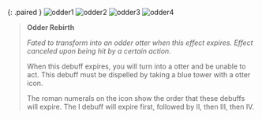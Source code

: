 {: .paired }
![odder1]
![odder2]
![odder3]
![odder4]

> **Odder Rebirth**
>
> *Fated to transform into an odder otter when this effect expires. Effect
> canceled upon being hit by a certain action.*
>
> When this debuff expires, you will turn into a otter and be unable to act.
> This debuff must be dispelled by taking a blue tower with a otter icon.
>
> The roman numerals on the icon show the order that these debuffs will expire.
> The I debuff will expire first, followed by II, then III, then IV.

[odder1]: /amr/gorai/debuffs/odder-1.png#debuff
[odder2]: /amr/gorai/debuffs/odder-2.png#debuff
[odder3]: /amr/gorai/debuffs/odder-3.png#debuff
[odder4]: /amr/gorai/debuffs/odder-4.png#debuff
